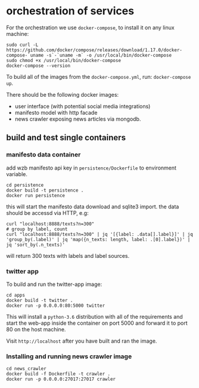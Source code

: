 # orchestration of services

For the orchestration we use `docker-compose`, to install it on any linux machine:

```
sudo curl -L https://github.com/docker/compose/releases/download/1.17.0/docker-compose-`uname -s`-`uname -m` -o /usr/local/bin/docker-compose
sudo chmod +x /usr/local/bin/docker-compose
docker-compose --version
```

To build all of the images from the `docker-compose.yml`, run: `docker-compose up`.


There should be the following docker images:

* user interface (with potential social media integrations)
* manifesto model with http facade
* news crawler exposing news articles via mongodb.


## build and test single containers

### manifesto data container

add wzb manifesto api key in `persistence/Dockerfile` to environment variable.

```
cd persistence
docker build -t persistence .
docker run persistence
```

this will start the manifesto data download and sqlite3 import.
the data should be accessd via HTTP, e.g:

```
curl "localhost:8888/texts?n=300"
# group by label, count
curl "localhost:8888/texts?n=300" | jq '[{label: .data[].label}]' | jq 'group_by(.label)' | jq 'map({n_texts: length, label: .[0].label})' | jq 'sort_by(.n_texts)'
```

will return 300 texts with labels and label sources.


### twitter app

To build and run the twitter-app image:

```
cd apps
docker build -t twitter .
docker run -p 0.0.0.0:80:5000 twitter
```

This will install a `python-3.6` distribution
with all of the requirements and start the web-app
inside the container on port 5000 and forward it to
port 80 on the host machine.

Visit `http://localhost` after you have built and ran the image.

### Installing and running news crawler image

```
cd news_crawler
docker build -f Dockerfile -t crawler .
docker run -p 0.0.0.0:27017:27017 crawler
```
